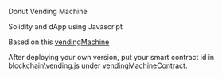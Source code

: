 Donut Vending Machine

Solidity and dApp using Javascript

Based on this [vendingMachine](https://github.com/jspruance/block-explorer-tutorials/blob/main/smart-contracts/solidity/VendingMachine.sol)

After deploying your own version, put your smart contract id in blockchain\vending.js under [vendingMachineContract](./blockchain/vending.js).